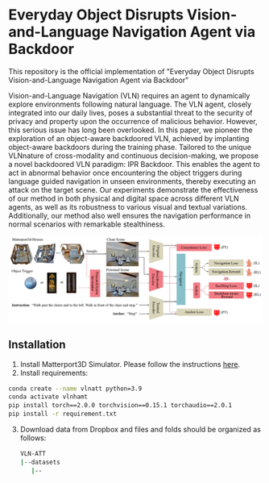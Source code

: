 # Everyday Object Disrupts Vision-and-Language Navigation Agent via Backdoor

This repository is the official implementation of "Everyday Object Disrupts Vision-and-Language Navigation Agent via Backdoor"

Vision-and-Language Navigation (VLN) requires an agent to dynamically explore environments following natural language. The VLN agent, closely integrated into our daily lives, poses a substantial threat to the security of privacy and property upon the occurrence of malicious behavior. However, this serious issue has long been overlooked. In this paper, we pioneer the exploration of an object-aware backdoored VLN, achieved by implanting object-aware backdoors during the training phase. Tailored to the unique VLNnature of cross-modality and continuous decision-making, we propose a novel backdoored VLN paradigm: IPR Backdoor. This enables the agent to act in abnormal behavior once encountering the object triggers during language guided navigation in unseen environments, thereby executing an attack on the target scene. Our experiments demonstrate the effectiveness of our method in both physical and digital space across different VLN agents, as well as its robustness to various visual and textual variations. Additionally, our method also well ensures the navigation performance in normal scenarios with remarkable stealthiness.


![framework](framework.png "Framework")


## Installation

1. Install Matterport3D Simulator. Please follow the instructions [here](https://github.com/peteanderson80/Matterport3DSimulator).
2. Install requirements:

```bash
conda create --name vlnatt python=3.9
conda activate vlnhamt
pip install torch==2.0.0 torchvision==0.15.1 torchaudio==2.0.1
pip install -r requirement.txt
```

3. Download data from Dropbox and files and folds should be organized as follows:

   ```bash
   VLN-ATT
   |--datasets
      |--
   ```
